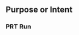 <!-- Make sure to prefix the PR Title with any one of the below options...

   [WIP] - Work in Progress
   [WIPTEST] - Work in Progress with PRT Testing
   [RFR] - Ready for 1st Review
   [1LP][WIP] - 1st Level Pass, Work in Progress
   [1LP][WIPTEST] - 1st Level Pass, Work in Progress with PRT Testing
   [1LP][RFR] - 1st Level Pass, Ready for 2nd Review
-->

## Purpose or Intent
<!-- Please provide some information related to PR. Some examples are:

- __Fixing__ X because it is currently doing Y which is incorrect. It should be doing Z.
- __Extending__ X because I need it to do Y so that I can update/add more test cases; PR #123
depends on it.
- __Adding tests__ for feature X to cover cases Y and Z. They were implemented in product
version1.2.3.
- __Updating tests__ for feature X because the behavior changed in product version 1.2.3.
- __Enhancement__ for feature X

Note: You can introduce Screenshots/Gifs for providing more information.
-->

### PRT Run
<!--
- It's an internal RH service and only runs against signed whitelisted commits.
- It runs against a single appliance.
- Need to provide specific pytest expression else default it will run smoke tests [-m smoke].
- DOUBLE CURLY BRACES REQUIRED. Examples are in single to not get picked

Some examples are:
- {pytest: cfme/tests/test_foo_file.py -v}
- {pytest: cfme/tests/test_foo_file.py -k "test_foo_1 or test_foo_2" -v}
- {pytest: cfme/tests/ -k "test_foo_1 or test_foo_2 or test_foo_3" -v}
- {pytest: cfme/tests/test_foo_file.py --use-provider rhv43 -v}
- {pytest: cfme/tests/test_foo_file.py --long-running -v}

Notes:
- If PRT fails other than PR purpose/intent; please add a respective comment.
- For any guidance or assistance with PRT results; please contact to maintainers.
-->

